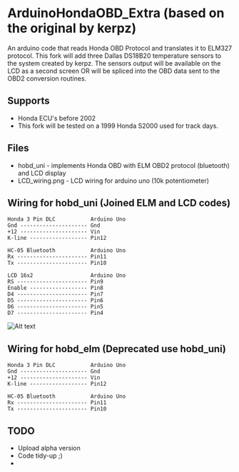 ArduinoHondaOBD_Extra (based on the original by kerpz)
===========

An arduino code that reads Honda OBD Protocol and translates it to ELM327 protocol.
This fork will add three Dallas DS18B20 temperature sensors to the system created by kerpz.
The sensors output will be available on the LCD as a second screen OR will be spliced into the OBD data sent to the OBD2 conversion routines. 

Supports
--------
* Honda ECU's before 2002
* This fork will be tested on a 1999 Honda S2000 used for track days.


Files
-----
* hobd_uni - implements Honda OBD with ELM OBD2 protocol (bluetooth) and LCD display
* LCD_wiring.png - LCD wiring for arduino uno (10k potentiometer)


Wiring for hobd_uni (Joined ELM and LCD codes)
--------------------
    Honda 3 Pin DLC           Arduino Uno
    Gnd --------------------- Gnd
    +12 --------------------- Vin
    K-line ------------------ Pin12

    HC-05 Bluetooth           Arduino Uno               
    Rx ---------------------- Pin11
    Tx ---------------------- Pin10

    LCD 16x2                  Arduino Uno               
    RS ---------------------- Pin9
    Enable ------------------ Pin8
    D4 ---------------------- Pin7
    D5 ---------------------- Pin6
    D6 ---------------------- Pin5
    D7 ---------------------- Pin4

![Alt text](https://raw.github.com/kerpz/ArduinoHondaOBD/master/images/UNI_wiring.png "UNI Wiring Image")

Wiring for hobd_elm (Deprecated use hobd_uni)
--------------------
    Honda 3 Pin DLC           Arduino Uno
    Gnd --------------------- Gnd
    +12 --------------------- Vin
    K-line ------------------ Pin12

    HC-05 Bluetooth           Arduino Uno               
    Rx ---------------------- Pin11
    Tx ---------------------- Pin10


TODO
-----
* Upload alpha version
* Code tidy-up ;)
* 
